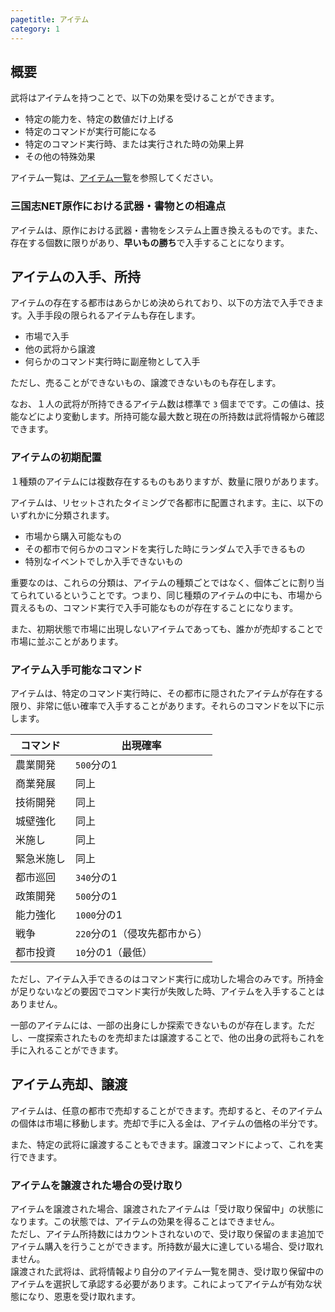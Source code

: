 ```yaml
---
pagetitle: アイテム
category: 1
---
```


## 概要

武将はアイテムを持つことで、以下の効果を受けることができます。

* 特定の能力を、特定の数値だけ上げる
* 特定のコマンドが実行可能になる
* 特定のコマンド実行時、または実行された時の効果上昇
* その他の特殊効果

アイテム一覧は、[アイテム一覧](bas-items.html)を参照してください。

### 三国志NET原作における武器・書物との相違点

アイテムは、原作における武器・書物をシステム上置き換えるものです。また、存在する個数に限りがあり、**早いもの勝ち**で入手することになります。

## アイテムの入手、所持

アイテムの存在する都市はあらかじめ決められており、以下の方法で入手できます。入手手段の限られるアイテムも存在します。

* 市場で入手
* 他の武将から譲渡
* 何らかのコマンド実行時に副産物として入手

ただし、売ることができないもの、譲渡できないものも存在します。

なお、１人の武将が所持できるアイテム数は標準で `3` 個までです。この値は、技能などにより変動します。所持可能な最大数と現在の所持数は武将情報から確認できます。

### アイテムの初期配置

１種類のアイテムには複数存在するものもありますが、数量に限りがあります。

アイテムは、リセットされたタイミングで各都市に配置されます。主に、以下のいずれかに分類されます。

* 市場から購入可能なもの
* その都市で何らかのコマンドを実行した時にランダムで入手できるもの
* 特別なイベントでしか入手できないもの

重要なのは、これらの分類は、アイテムの種類ごとではなく、個体ごとに割り当てられているということです。つまり、同じ種類のアイテムの中にも、市場から買えるもの、コマンド実行で入手可能なものが存在することになります。

また、初期状態で市場に出現しないアイテムであっても、誰かが売却することで市場に並ぶことがあります。

### アイテム入手可能なコマンド

アイテムは、特定のコマンド実行時に、その都市に隠されたアイテムが存在する限り、非常に低い確率で入手することがあります。それらのコマンドを以下に示します。

| コマンド | 出現確率 |
| -- | -- |
| 農業開発 | `500`分の1 |
| 商業発展 | 同上 |
| 技術開発 | 同上 |
| 城壁強化 | 同上 |
| 米施し | 同上 |
| 緊急米施し | 同上 |
| 都市巡回 | `340`分の1 |
| 政策開発 | `500`分の1 |
| 能力強化 | `1000`分の1 |
| 戦争 | `220`分の1（侵攻先都市から） |
| 都市投資 | `10`分の1（最低） |

ただし、アイテム入手できるのはコマンド実行に成功した場合のみです。所持金が足りないなどの要因でコマンド実行が失敗した時、アイテムを入手することはありません。

一部のアイテムには、一部の出身にしか探索できないものが存在します。ただし、一度探索されたものを売却または譲渡することで、他の出身の武将もこれを手に入れることができます。

## アイテム売却、譲渡

アイテムは、任意の都市で売却することができます。売却すると、そのアイテムの個体は市場に移動します。売却で手に入る金は、アイテムの価格の半分です。

また、特定の武将に譲渡することもできます。譲渡コマンドによって、これを実行できます。

### アイテムを譲渡された場合の受け取り

アイテムを譲渡された場合、譲渡されたアイテムは「受け取り保留中」の状態になります。この状態では、アイテムの効果を得ることはできません。  
ただし、アイテム所持数にはカウントされないので、受け取り保留のまま追加でアイテム購入を行うことができます。所持数が最大に達している場合、受け取れません。  
譲渡された武将は、武将情報より自分のアイテム一覧を開き、受け取り保留中のアイテムを選択して承認する必要があります。これによってアイテムが有効な状態になり、恩恵を受け取れます。
